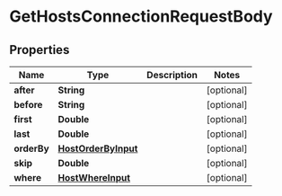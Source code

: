 

# GetHostsConnectionRequestBody


## Properties

Name | Type | Description | Notes
------------ | ------------- | ------------- | -------------
**after** | **String** |  |  [optional]
**before** | **String** |  |  [optional]
**first** | **Double** |  |  [optional]
**last** | **Double** |  |  [optional]
**orderBy** | [**HostOrderByInput**](HostOrderByInput.md) |  |  [optional]
**skip** | **Double** |  |  [optional]
**where** | [**HostWhereInput**](HostWhereInput.md) |  |  [optional]



